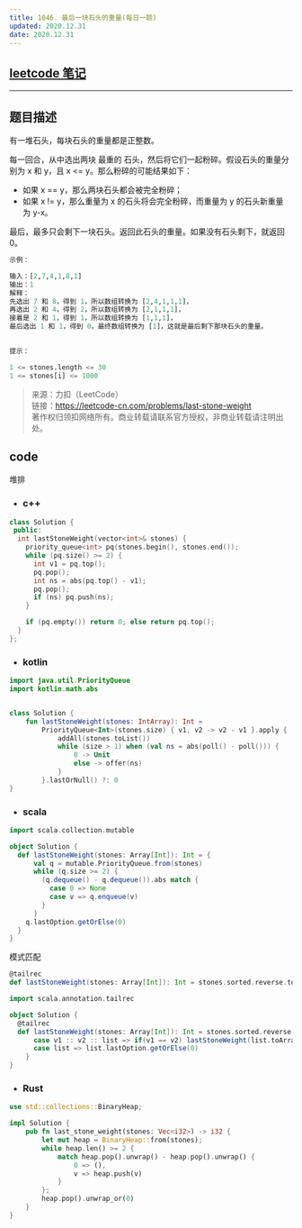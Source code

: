 ```yaml
---
title: 1046. 最后一块石头的重量(每日一题)
updated: 2020.12.31  
date: 2020.12.31  
---
```


## [leetcode 笔记](https://lzyprime.github.io/leetcode/leetcode)

---

## 题目描述

有一堆石头，每块石头的重量都是正整数。

每一回合，从中选出两块 最重的 石头，然后将它们一起粉碎。假设石头的重量分别为 x 和 y，且 x <= y。那么粉碎的可能结果如下：

- 如果 x == y，那么两块石头都会被完全粉碎；
- 如果 x != y，那么重量为 x 的石头将会完全粉碎，而重量为 y 的石头新重量为 y-x。

最后，最多只会剩下一块石头。返回此石头的重量。如果没有石头剩下，就返回 0。
 
```py
示例：

输入：[2,7,4,1,8,1]
输出：1
解释：
先选出 7 和 8，得到 1，所以数组转换为 [2,4,1,1,1]，
再选出 2 和 4，得到 2，所以数组转换为 [2,1,1,1]，
接着是 2 和 1，得到 1，所以数组转换为 [1,1,1]，
最后选出 1 和 1，得到 0，最终数组转换为 [1]，这就是最后剩下那块石头的重量。
 

提示：

1 <= stones.length <= 30
1 <= stones[i] <= 1000
```

> 来源：力扣（LeetCode）  
> 链接：https://leetcode-cn.com/problems/last-stone-weight  
> 著作权归领扣网络所有。商业转载请联系官方授权，非商业转载请注明出处。  

## code

堆排

- ### c++

```c++
class Solution {
 public:
  int lastStoneWeight(vector<int>& stones) {
    priority_queue<int> pq(stones.begin(), stones.end());
    while (pq.size() >= 2) {
      int v1 = pq.top();
      pq.pop();
      int ns = abs(pq.top() - v1);
      pq.pop();
      if (ns) pq.push(ns);
    }

    if (pq.empty()) return 0; else return pq.top();
  }
};
```

- ### kotlin

```kotlin
import java.util.PriorityQueue
import kotlin.math.abs


class Solution {
    fun lastStoneWeight(stones: IntArray): Int =
        PriorityQueue<Int>(stones.size) { v1, v2 -> v2 - v1 }.apply {
            addAll(stones.toList())
            while (size > 1) when (val ns = abs(poll() - poll())) {
                0 -> Unit
                else -> offer(ns)
            }
        }.lastOrNull() ?: 0
}
```

- ### scala

```scala
import scala.collection.mutable

object Solution {
  def lastStoneWeight(stones: Array[Int]): Int = {
      val q = mutable.PriorityQueue.from(stones)
      while (q.size >= 2) {
        (q.dequeue() - q.dequeue()).abs match {
          case 0 => None
          case v => q.enqueue(v)
        }
      }
    q.lastOption.getOrElse(0)
  }
}
```

模式匹配

```scala
@tailrec
def lastStoneWeight(stones: Array[Int]): Int = stones.sorted.reverse.toList match {case v1 :: v2 :: list => if(v1 == v2) lastStoneWeight(list.toArray)else lastStoneWeight(((v1 - v2) :: list).toArray) case list => list.lastOption.getOrElse(0)}
```

```scala
import scala.annotation.tailrec

object Solution {
  @tailrec
  def lastStoneWeight(stones: Array[Int]): Int = stones.sorted.reverse.toList match {
      case v1 :: v2 :: list => if(v1 == v2) lastStoneWeight(list.toArray) else lastStoneWeight(((v1 - v2) :: list).toArray)
      case list => list.lastOption.getOrElse(0)
    }
}
```

- ### Rust

```rust
use std::collections::BinaryHeap;

impl Solution {
    pub fn last_stone_weight(stones: Vec<i32>) -> i32 {
        let mut heap = BinaryHeap::from(stones);
        while heap.len() >= 2 {
            match heap.pop().unwrap() - heap.pop().unwrap() {
                0 => (),
                v => heap.push(v)
            }
        };
        heap.pop().unwrap_or(0)
    }
}
```
